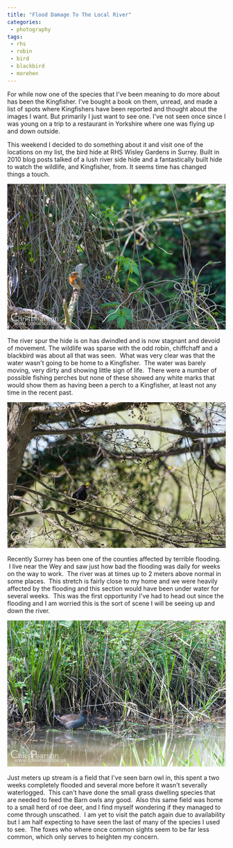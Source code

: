 ```yaml
---
title: "Flood Damage To The Local River"
categories:
 - photography
tags:
 - rhs
 - robin
 - bird
 - blackbird
 - morehen
---
```

For while now one of the species that I've been meaning to do more about has been the Kingfisher. I've bought a book on them, unread, and made a list of spots where Kingfishers have been reported and thought about the images I want. But primarily I just want to see one. I've not seen once since I was young on a trip to a restaurant in Yorkshire where one was flying up and down outside.

This weekend I decided to do something about it and visit one of the locations on my list, the bird hide at RHS Wisley Gardens in Surrey. Built in 2010 blog posts talked of a lush river side hide and a fantastically built hide to watch the wildlife, and Kingfisher, from. It seems time has changed things a touch.

<img class="padded center"
		alt="A robin sits on a vine covered stree opposite the bird hide at RHS Wisley Gardens"
		src="/images/2014-04-14-flood-damage-to-the-local-river/CJP20140413-8145.jpg" />

<!-- more -->

The river spur the hide is on has dwindled and is now stagnant and devoid of movement. The wildlife was sparse with the odd robin, chiffchaff and a blackbird was about all that was seen.  What was very clear was that the water wasn't going to be home to a Kingfisher.  The water was barely moving, very dirty and showing little sign of life.  There were a number of possible fishing perches but none of these showed any white marks that would show them as having been a perch to a Kingfisher, at least not any time in the recent past.

<img class="padded center"
		alt="A blackbird in the tree opposite the bird hide in RHS Wisley Gardens"
		src="/images/2014-04-14-flood-damage-to-the-local-river/CJP20140413-8156.jpg" />

Recently Surrey has been one of the counties affected by terrible flooding.  I live near the Wey and saw just how bad the flooding was daily for weeks on the way to work.  The river was at times up to 2 meters above normal in some places.  This stretch is fairly close to my home and we were heavily affected by the flooding and this section would have been under water for several weeks.  This was the first opportunity I've had to head out since the flooding and I am worried this is the sort of scene I will be seeing up and down the river.

<img class="padded center"
		alt="A morehen navigates the edge of the river Wey opposite the bird hide at RHS Wisley Gardens"
		src="/images/2014-04-14-flood-damage-to-the-local-river/CJP20140413-8155.jpg" />

Just meters up stream is a field that I've seen barn owl in, this spent a two weeks completely flooded and several more before it wasn't severally waterlogged.  This can't have done the small grass dwelling species that are needed to feed the Barn owls any good.  Also this same field was home to a small herd of roe deer, and I find myself wondering if they managed to come through unscathed.  I am yet to visit the patch again due to availability but I am half expecting to have seen the last of many of the species I used to see.  The foxes who where once common sights seem to be far less common, which only serves to heighten my concern.
